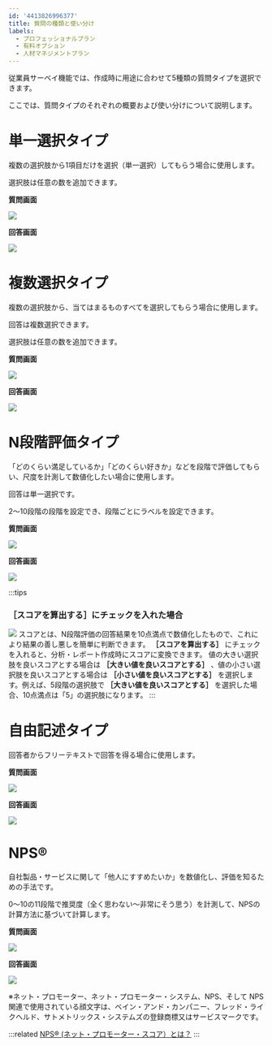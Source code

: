 ```yaml
---
id: '4413826996377'
title: 質問の種類と使い分け
labels:
  - プロフェッショナルプラン
  - 有料オプション
  - 人材マネジメントプラン
---
```

従業員サーベイ機能では、作成時に用途に合わせて5種類の質問タイプを選択できます。

ここでは、質問タイプのそれぞれの概要および使い分けについて説明します。

# 単一選択タイプ

複数の選択肢から1項目だけを選択（単一選択）してもらう場合に使用します。

選択肢は任意の数を追加できます。

**質問画面**

![](./select_one.png)

**回答画面**

![](./img.png)

# 複数選択タイプ

複数の選択肢から、当てはまるものすべてを選択してもらう場合に使用します。

回答は複数選択できます。

選択肢は任意の数を追加できます。

**質問画面**

![](./multiple.png)

**回答画面**

![](./mceclip1.png)

# N段階評価タイプ

「どのくらい満足しているか」「どのくらい好きか」などを段階で評価してもらい、尺度を計測して数値化したい場合に使用します。

回答は単一選択です。

2〜10段階の段階を設定でき、段階ごとにラベルを設定できます。

**質問画面**

![](./n-grade.png)

**回答画面**

![](./mceclip2.png)

:::tips
### ［スコアを算出する］にチェックを入れた場合
![](./calculation.png)
スコアとは、N段階評価の回答結果を10点満点で数値化したもので、これにより結果の善し悪しを簡単に判断できます。
 **［スコアを算出する］** にチェックを入れると、分析・レポート作成時にスコアに変換できます。
値の大きい選択肢を良いスコアとする場合は **［大きい値を良いスコアとする］** 、値の小さい選択肢を良いスコアとする場合は **［小さい値を良いスコアとする］** を選択します。例えば、5段階の選択肢で **［大きい値を良いスコアとする］** を選択した場合、10点満点は「5」の選択肢になります。
:::

# 自由記述タイプ

回答者からフリーテキストで回答を得る場合に使用します。

**質問画面**

![](./free_text.png)

**回答画面**

![](./mceclip3.png)

# NPS®

自社製品・サービスに関して「他人にすすめたいか」を数値化し、評価を知るための手法です。

0〜10の11段階で推奨度（全く思わない〜非常にそう思う）を計測して、NPSの計算方法に基づいて計算します。

**質問画面**

![](./NPS.png)

**回答画面**

![](./survey_16.png)

※ネット・プロモーター、ネット・プロモーター・システム、NPS、そして NPS 関連で使用されている顔文字は、ベイン・アンド・カンパニー、フレッド・ライクヘルド、サトメトリックス・システムズの登録商標又はサービスマークです。

:::related
[NPS® (ネット・プロモーター・スコア）とは？](https://knowledge.smarthr.jp/hc/ja/articles/360055579014)
:::
